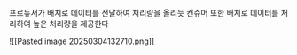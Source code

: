 
프로듀서가 배치로 데이터를 전달하여 처리량을 올리듯 컨슈머 또한 배치로 데이터를 처리하여 높은 처리량을 제공한다



![[Pasted image 20250304132710.png]]